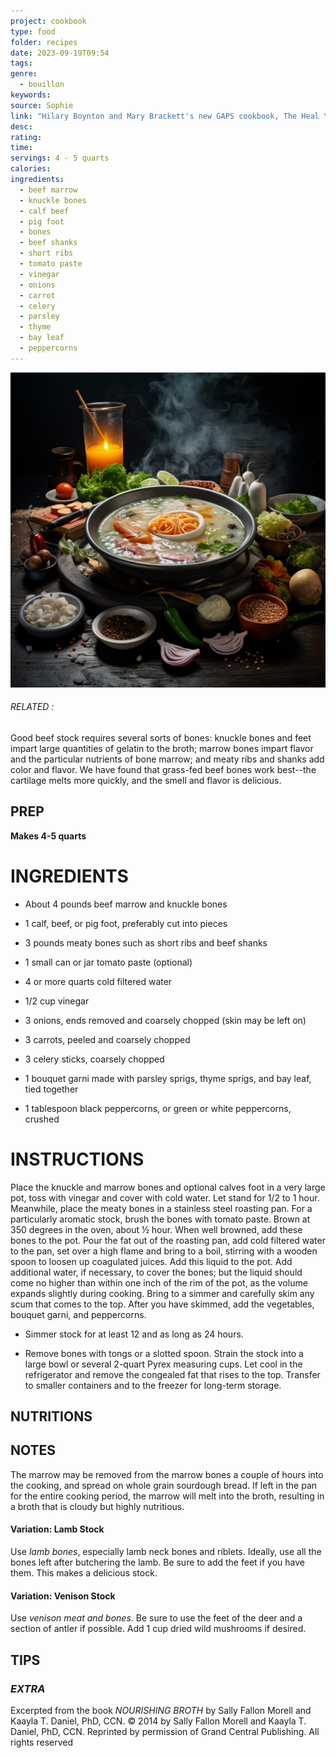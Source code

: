 ```yaml
---
project: cookbook
type: food
folder: recipes
date: 2023-09-19T09:54
tags: 
genre:
  - bouillon
keywords: 
source: Sophie
link: "Hilary Boynton and Mary Brackett's new GAPS cookbook, The Heal Your Gut Cookbook: Nutrient-Dense Recipes for Intestinal Health Using the GAPS Diet."
desc: 
rating: 
time: 
servings: 4 - 5 quarts
calories: 
ingredients:
  - beef marrow
  - knuckle bones
  - calf beef
  - pig foot
  - bones
  - beef shanks
  - short ribs
  - tomato paste
  - vinegar
  - onions
  - carrot
  - celery
  - parsley
  - thyme
  - bay leaf
  - peppercorns
---
```


![IMAGE](_default.png)

###### *RELATED* : 

Good beef stock requires several sorts of bones: knuckle bones and feet impart large quantities of gelatin to the broth; marrow bones impart flavor and the particular nutrients of bone marrow; and meaty ribs and shanks add color and flavor. We have found that grass-fed beef bones work best--the cartilage melts more quickly, and the smell and flavor is delicious.

## PREP

**Makes 4-5 quarts**

# INGREDIENTS

- About 4 pounds beef marrow and knuckle bones
    
- 1 calf, beef, or pig foot, preferably cut into pieces
    
- 3 pounds meaty bones such as short ribs and beef shanks
    
- 1 small can or jar tomato paste (optional)
    
- 4 or more quarts cold filtered water
    
- 1/2 cup vinegar
    
- 3 onions, ends removed and coarsely chopped (skin may be left on)
    
- 3 carrots, peeled and coarsely chopped
    
- 3 celery sticks, coarsely chopped
    
- 1 bouquet garni made with parsley sprigs, thyme sprigs, and bay leaf, tied together
    
- 1 tablespoon black peppercorns, or green or white peppercorns, crushed


# INSTRUCTIONS


Place the knuckle and marrow bones and optional calves foot in a very large pot, toss with vinegar and cover with cold water. Let stand for 1/2 to 1 hour. Meanwhile, place the meaty bones in a stainless steel roasting pan. For a particularly aromatic stock, brush the bones with tomato paste. Brown at 350 degrees in the oven, about ½ hour. When well browned, add these bones to the pot. Pour the fat out of the roasting pan, add cold filtered water to the pan, set over a high flame and bring to a boil, stirring with a wooden spoon to loosen up coagulated juices. Add this liquid to the pot. Add additional water, if necessary, to cover the bones; but the liquid should come no higher than within one inch of the rim of the pot, as the volume expands slightly during cooking. Bring to a simmer and carefully skim any scum that comes to the top. After you have skimmed, add the vegetables, bouquet garni, and peppercorns.
    
- Simmer stock for at least 12 and as long as 24 hours.

- Remove bones with tongs or a slotted spoon. Strain the stock into a large bowl or several 2-quart Pyrex measuring cups. Let cool in the refrigerator and remove the congealed fat that rises to the top. Transfer to smaller containers and to the freezer for long-term storage.


## NUTRITIONS



## NOTES

The marrow may be removed from the marrow bones a couple of hours into the cooking, and spread on whole grain sourdough bread. If left in the pan for the entire cooking period, the marrow will melt into the broth, resulting in a broth that is cloudy but highly nutritious.

  
#### **Variation: Lamb Stock**
  
Use _lamb bones_, especially lamb neck bones and riblets. Ideally, use all the bones left after butchering the lamb. Be sure to add the feet if you have them. This makes a delicious stock.

  
#### **Variation: Venison Stock**
  
Use _venison meat and bones_. Be sure to use the feet of the deer and a section of antler if possible. Add 1 cup dried wild mushrooms if desired.

## TIPS



### *EXTRA*

Excerpted from the book _NOURISHING BROTH_ by Sally Fallon Morell and Kaayla T. Daniel, PhD, CCN. © 2014 by Sally Fallon Morell and Kaayla T. Daniel, PhD, CCN. Reprinted by permission of Grand Central Publishing. All rights reserved

